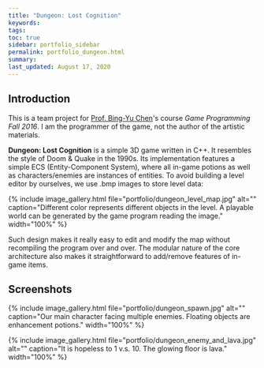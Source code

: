 ```yaml
---
title: "Dungeon: Lost Cognition"
keywords: 
tags: 
toc: true
sidebar: portfolio_sidebar
permalink: portfolio_dungeon.html
summary: 
last_updated: August 17, 2020
---
```


## Introduction

This is a team project for [Prof. Bing-Yu Chen](https://graphics.cmlab.csie.ntu.edu.tw/~robin/)'s course *Game Programming Fall 2016*. I am the programmer of the game, not the author of the artistic materials.

**Dungeon: Lost Cognition** is a simple 3D game written in C++. It resembles the style of Doom & Quake in the 1990s. Its implementation features a simple ECS (Entity-Component System), where all in-game potions as well as characters/enemies are instances of entities. To avoid building a level editor by ourselves, we use .bmp images to store level data:

{% include image_gallery.html file="portfolio/dungeon_level_map.jpg" alt="" caption="Different color represents different objects in the level. A playable world can be generated by the game program reading the image." width="100%" %}

Such design makes it really easy to edit and modify the map without recompiling the program over and over. The modular nature of the core architecture also makes it straightforward to add/remove features of in-game items.

## Screenshots

{% include image_gallery.html file="portfolio/dungeon_spawn.jpg" alt="" caption="Our main character facing multiple enemies. Floating objects are enhancement potions." width="100%" %}

{% include image_gallery.html file="portfolio/dungeon_enemy_and_lava.jpg" alt="" caption="It is hopeless to 1 v.s. 10. The glowing floor is lava." width="100%" %}
